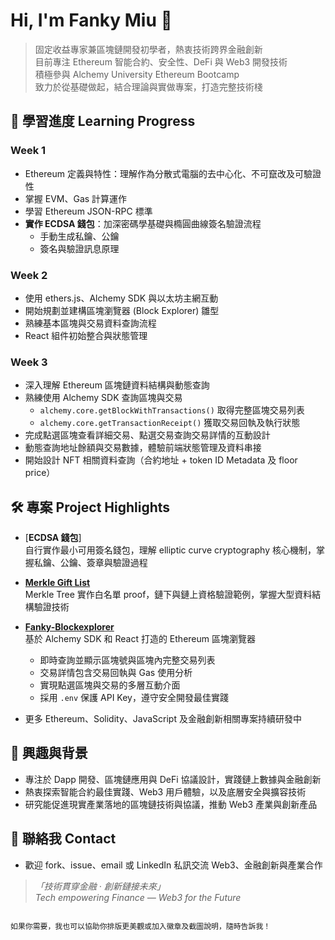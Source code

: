 
# Hi, I'm Fanky Miu 👋 

> 固定收益專家兼區塊鏈開發初學者，熱衷技術跨界金融創新  
> 目前專注 Ethereum 智能合約、安全性、DeFi 與 Web3 開發技術  
> 積極參與 Alchemy University Ethereum Bootcamp  
> 致力於從基礎做起，結合理論與實做專案，打造完整技術棧

## 📝 學習進度 Learning Progress

### Week 1  
- Ethereum 定義與特性：理解作為分散式電腦的去中心化、不可竄改及可驗證性  
- 掌握 EVM、Gas 計算運作  
- 學習 Ethereum JSON-RPC 標準  
- **實作 ECDSA 錢包**：加深密碼學基礎與橢圓曲線簽名驗證流程  
  - 手動生成私鑰、公鑰  
  - 簽名與驗證訊息原理

### Week 2  
- 使用 ethers.js、Alchemy SDK 與以太坊主網互動  
- 開始規劃並建構區塊瀏覽器 (Block Explorer) 雛型  
- 熟練基本區塊與交易資料查詢流程  
- React 組件初始整合與狀態管理

### Week 3  
- 深入理解 Ethereum 區塊鏈資料結構與動態查詢  
- 熟練使用 Alchemy SDK 查詢區塊與交易  
  - `alchemy.core.getBlockWithTransactions()` 取得完整區塊交易列表  
  - `alchemy.core.getTransactionReceipt()` 獲取交易回執及執行狀態  
- 完成點選區塊查看詳細交易、點選交易查詢交易詳情的互動設計  
- 動態查詢地址餘額與交易數據，體驗前端狀態管理及資料串接  
- 開始設計 NFT 相關資料查詢（合約地址 + token ID Metadata 及 floor price）

## 🛠 專案 Project Highlights

- [**ECDSA 錢包**]  
  自行實作最小可用簽名錢包，理解 elliptic curve cryptography 核心機制，掌握私鑰、公鑰、簽章與驗證過程  

- [**Merkle Gift List**](https://github.com/FankyMiu/Fanky-Merkle-Gift-List)  
  Merkle Tree 實作白名單 proof，鏈下與鏈上資格驗證範例，掌握大型資料結構驗證技術  

- [**Fanky-Blockexplorer**](https://github.com/FankyMiu/Fanky-Blockexplorer)  
  基於 Alchemy SDK 和 React 打造的 Ethereum 區塊瀏覽器  
  - 即時查詢並顯示區塊號與區塊內完整交易列表  
  - 交易詳情包含交易回執與 Gas 使用分析  
  - 實現點選區塊與交易的多層互動介面  
  - 採用 `.env` 保護 API Key，遵守安全開發最佳實踐  

- 更多 Ethereum、Solidity、JavaScript 及金融創新相關專案持續研發中

## 📖 興趣與背景

- 專注於 Dapp 開發、區塊鏈應用與 DeFi 協議設計，實踐鏈上數據與金融創新  
- 熱衷探索智能合約最佳實踐、Web3 用戶體驗，以及底層安全與擴容技術  
- 研究能促進現實產業落地的區塊鏈技術與協議，推動 Web3 產業與創新產品  

## 🤝 聯絡我 Contact

- 歡迎 fork、issue、email 或 LinkedIn 私訊交流 Web3、金融創新與產業合作

> *「技術貫穿金融 ‧ 創新鏈接未來」*  
> *Tech empowering Finance — Web3 for the Future*
```

如果你需要，我也可以協助你排版更美觀或加入徽章及截圖說明，隨時告訴我！
